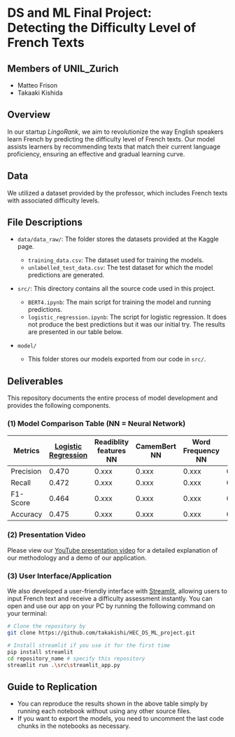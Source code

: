 # DS and ML Final Project:<br> Detecting the Difficulty Level of French Texts

## Members of UNIL_Zurich
- Matteo Frison
- Takaaki Kishida


## Overview
In our startup *LingoRank*, we aim to revolutionize the way English speakers learn French by predicting the difficulty level of French texts. Our model assists learners by recommending texts that match their current language proficiency, ensuring an effective and gradual learning curve.


## Data
We utilized a dataset provided by the professor, which includes French texts with associated difficulty levels. 


## File Descriptions
- `data/data_raw/`: The folder stores the datasets provided at the Kaggle page.
  - `training_data.csv`: The dataset used for training the models.
  - `unlabelled_test_data.csv`: The test dataset for which the model predictions are generated.

- `src/`: This directory contains all the source code used in this project.
  - `BERT4.ipynb`: The main script for training the model and running predictions.
  - `logistic_regression.ipynb`: The script for logistic regression. It does not produce the best predictions but it was our initial try. The results are presented in our table below.

- `model/`
  - This folder stores our models exported from our code in `src/`.


## Deliverables
This repository documents the entire process of model development and provides the following components.

### (1) Model Comparison Table (NN = Neural Network)
| Metrics     | [Logistic Regression](https://github.com/takakishi/HEC_DS_ML_project/blob/main/src/logistic_regression.ipynb) | Readiblity features NN | CamemBert NN | Word Frequency NN | Final NN |
|-------------|---------|---------|---------|---------|---------|
| Precision   | 0.470   | 0.xxx   | 0.xxx   | 0.xxx   | 0.xxx   |
| Recall      | 0.472   | 0.xxx   | 0.xxx   | 0.xxx   | 0.xxx   |
| F1-Score    | 0.464   | 0.xxx   | 0.xxx   | 0.xxx   | 0.xxx   |
| Accuracy    | 0.475   | 0.xxx   | 0.xxx   | 0.xxx   | 0.xxx   |

### (2) Presentation Video
Please view our [YouTube presentation video](#) for a detailed explanation of our methodology and a demo of our application.

### (3) User Interface/Application
We also developed a user-friendly interface with [Streamlit](https://streamlit.io/), allowing users to input French text and receive a difficulty assessment instantly. You can open and use our app on your PC by running the following command on your terminal:
```bash
# Clone the repository by
git clone https://github.com/takakishi/HEC_DS_ML_project.git

# Install streamlit if you use it for the first time
pip install streamlit
cd repository_name # specify this repository
streamlit run .\src\streamlit_app.py
```


## Guide to Replication
- You can reproduce the results shown in the above table simply by running each notebook without using any other source files.
- If you want to export the models, you need to uncomment the last code chunks in the notebooks as necessary.

